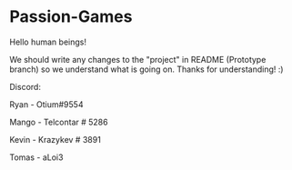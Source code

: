 # Passion-Games

Hello human beings!

We should write any changes to the "project" in README (Prototype branch) so we understand what is going on.
Thanks for understanding! :)

Discord:

Ryan - Otium#9554

Mango - Telcontar # 5286

Kevin - Krazykev # 3891

Tomas - aLoi3
